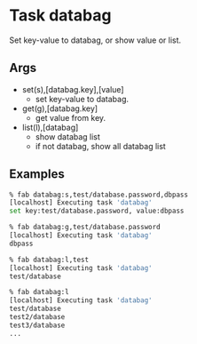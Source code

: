 # Task databag


Set key-value to databag, or show value or list.

## Args
* set(s),[databag.key],[value]
  * set key-value to databag.
* get(g),[databag.key]
  * get value from key.
* list(l),[databag]
  * show databag list
  * if not databag, show all databag list

## Examples
``` bash
% fab databag:s,test/database.password,dbpass
[localhost] Executing task 'databag'
set key:test/database.password, value:dbpass

% fab databag:g,test/database.password
[localhost] Executing task 'databag'
dbpass

% fab databag:l,test
[localhost] Executing task 'databag'
test/database

% fab databag:l
[localhost] Executing task 'databag'
test/database
test2/database
test3/database
...
```
